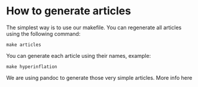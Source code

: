 # How to generate articles
The simplest way is to use our makefile. You can regenerate all articles using the following command:
```
make articles
```

You can generate each article using their names, example:
```
make hyperinflation
```

We are using pandoc to generate those very simple articles. More info here